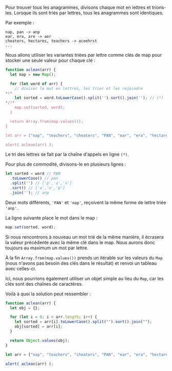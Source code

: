 Pour trouver tous les anagrammes, divisons chaque mot en lettres et trions-les. Lorsque ils sont triés par lettres, tous les anagrammes sont identiques.

Par exemple :

```
nap, pan -> anp
ear, era, are -> aer
cheaters, hectares, teachers -> aceehrst
...
```

Nous allons utiliser les variantes triées par lettre comme clés de map pour stocker une seule valeur pour chaque clé :

```js run
function aclean(arr) {
  let map = new Map();

  for (let word of arr) {
    // diviser le mot en lettres, les trier et les rejoindre
*!*
    let sorted = word.toLowerCase().split('').sort().join(''); // (*)
*/!*
    map.set(sorted, word);
  }

  return Array.from(map.values());
}

let arr = ["nap", "teachers", "cheaters", "PAN", "ear", "era", "hectares"];

alert( aclean(arr) );
```

Le tri des lettres se fait par la chaîne d'appels en ligne `(*)`.

Pour plus de commodité, divisons-le en plusieurs lignes :

```js
let sorted = word // PAN
  .toLowerCase() // pan
  .split('') // ['p','a','n']
  .sort() // ['a','n','p']
  .join(''); // anp
```

Deux mots différents, `'PAN'` et `'nap'`, reçoivent la même forme de lettre triée `'anp'`.

La ligne suivante place le mot dans le map :

```js
map.set(sorted, word);
```

Si nous rencontrons à nouveau un mot trié de la même manière, il écrasera la valeur précédente avec la même clé dans le map. Nous aurons donc toujours au maximum un mot par lettre.

À la fin `Array.from(map.values())` prends un itérable sur les valeurs du `Map` (nous n'avons pas besoin des clés dans le résultat) et renvoi un tableau avec celles-ci.

Ici, nous pourrions également utiliser un objet simple au lieu du `Map`, car les clés sont des chaînes de caractères.

Voilà à quoi la solution peut ressembler :

```js run demo
function aclean(arr) {
  let obj = {};

  for (let i = 0; i < arr.length; i++) {
    let sorted = arr[i].toLowerCase().split("").sort().join("");
    obj[sorted] = arr[i];
  }

  return Object.values(obj);
}

let arr = ["nap", "teachers", "cheaters", "PAN", "ear", "era", "hectares"];

alert( aclean(arr) );
```
